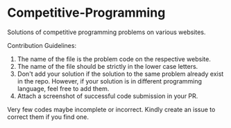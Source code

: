 # Competitive-Programming
Solutions of competitive programming problems on various websites. 

Contribution Guidelines:
1. The name of the file is the problem code on the respective website.
2. The name of the file should be strictly in the lower case letters.
3. Don't add your solution if the solution to the same problem already exist in the repo. However, if your solution is in different programming language, feel free to add them.
4. Attach a screenshot of successful code submission in your PR.

Very few codes maybe incomplete or incorrect. Kindly create an issue to correct them if you find one. 
